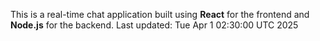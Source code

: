 This is a real-time chat application built using **React** for the frontend and **Node.js** for the backend.
Last updated: Tue Apr  1 02:30:00 UTC 2025
